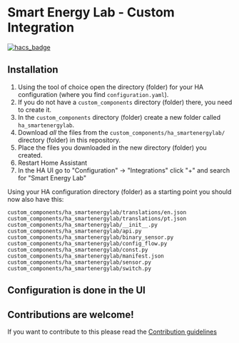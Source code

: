# Smart Energy Lab - Custom Integration 

[![hacs_badge](https://img.shields.io/badge/HACS-Custom-41BDF5.svg)](https://github.com/hacs/integration)

## Installation

1. Using the tool of choice open the directory (folder) for your HA configuration (where you find `configuration.yaml`).
2. If you do not have a `custom_components` directory (folder) there, you need to create it.
3. In the `custom_components` directory (folder) create a new folder called `ha_smartenergylab`.
4. Download _all_ the files from the `custom_components/ha_smartenergylab/` directory (folder) in this repository.
5. Place the files you downloaded in the new directory (folder) you created.
6. Restart Home Assistant
7. In the HA UI go to "Configuration" -> "Integrations" click "+" and search for "Smart Energy Lab"

Using your HA configuration directory (folder) as a starting point you should now also have this:

```text
custom_components/ha_smartenergylab/translations/en.json
custom_components/ha_smartenergylab/translations/pt.json
custom_components/ha_smartenergylab/__init__.py
custom_components/ha_smartenergylab/api.py
custom_components/ha_smartenergylab/binary_sensor.py
custom_components/ha_smartenergylab/config_flow.py
custom_components/ha_smartenergylab/const.py
custom_components/ha_smartenergylab/manifest.json
custom_components/ha_smartenergylab/sensor.py
custom_components/ha_smartenergylab/switch.py
```

## Configuration is done in the UI

<!---->

## Contributions are welcome!

If you want to contribute to this please read the [Contribution guidelines](CONTRIBUTING.md)


